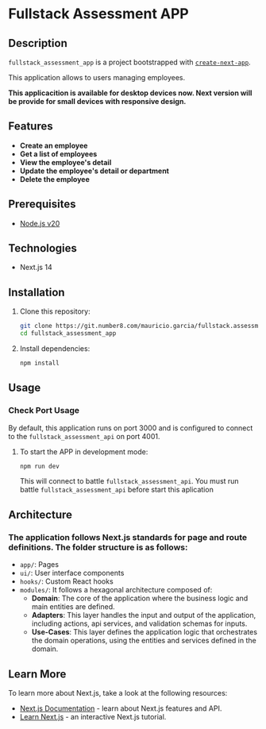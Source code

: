 # Fullstack Assessment APP

## Description

`fullstack_assessment_app` is a project bootstrapped with [`create-next-app`](https://github.com/vercel/next.js/tree/canary/packages/create-next-app).

This application allows to users managing employees.

**This applicacition is available for desktop devices now. Next version will be provide for small devices with responsive design.**

## Features

- **Create an employee**
- **Get a list of employees**
- **View the employee's detail**
- **Update the employee's detail or department**
- **Delete the employee**

## Prerequisites

- [Node.js v20](https://nodejs.org/)

## Technologies

- Next.js 14

## Installation

1. Clone this repository:

   ```bash
   git clone https://git.number8.com/mauricio.garcia/fullstack.assessment.app.git
   cd fullstack_assessment_app
   ```

2. Install dependencies:

   ```bash
   npm install
   ```

## Usage

### Check Port Usage

By default, this application runs on port 3000 and is configured to connect to the `fullstack_assessment_api` on port 4001.

1. To start the APP in development mode:

   ```bash
   npm run dev
   ```

   This will connect to battle `fullstack_assessment_api`. You must run battle `fullstack_assessment_api` before start this aplication

## Architecture

### The application follows Next.js standards for page and route definitions. The folder structure is as follows:

- `app/`: Pages
- `ui/`: User interface components
- `hooks/`: Custom React hooks
- `modules/`: It follows a hexagonal architecture composed of:
  - **Domain**: The core of the application where the business logic and main entities are defined.
  - **Adapters**: This layer handles the input and output of the application, including actions, api services, and validation schemas for inputs.
  - **Use-Cases**: This layer defines the application logic that orchestrates the domain operations, using the entities and services defined in the domain.

## Learn More

To learn more about Next.js, take a look at the following resources:

- [Next.js Documentation](https://nextjs.org/docs) - learn about Next.js features and API.
- [Learn Next.js](https://nextjs.org/learn) - an interactive Next.js tutorial.

